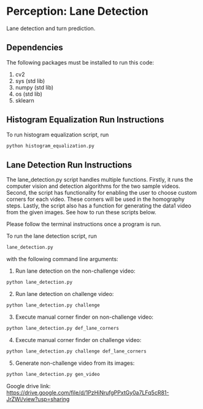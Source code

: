 # Perception: Lane Detection

Lane detection and turn prediction.

## Dependencies

The following packages must be installed to run this code:

1. cv2
2. sys (std lib)
3. numpy (std lib)
4. os (std lib)
5. sklearn

## Histogram Equalization Run Instructions

To run histogram equalization script, run

```bash
python histogram_equalization.py
```

## Lane Detection Run Instructions

The lane_detection.py script handles multiple functions. Firstly, it runs the computer vision and detection algorithms for the two sample videos. Second, the script has functionality for enabling the user to choose custom corners for each video. These corners will be used in the homography steps. Lastly, the script also has a function for generating the data1 video from the given images. See how to run these scripts below.

Please follow the terminal instructions once a program is run.

To run the lane detection script, run

```bash
lane_detection.py
```

with the following command line arguments:

1. Run lane detection on the non-challenge video:

```bash
python lane_detection.py
```

2. Run lane detection on challenge video:

```bash
python lane_detection.py challenge
```

3. Execute manual corner finder on non-challenge video:

```bash
python lane_detection.py def_lane_corners
```

4. Execute manual corner finder on challenge video:

```bash
python lane_detection.py challenge def_lane_corners
```

5. Generate non-challenge video from its images:

```bash
python lane_detection.py gen_video
```

Google drive link: https://drive.google.com/file/d/1PzHiNrufgPPxtGy0a7LFq5cR81-JrZWi/view?usp=sharing